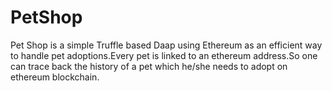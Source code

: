 # PetShop
 Pet Shop is a simple Truffle based Daap  using Ethereum as an efficient way to handle  pet adoptions.Every pet is linked to an ethereum address.So one can trace back the history of a pet which he/she needs to adopt on ethereum blockchain.
